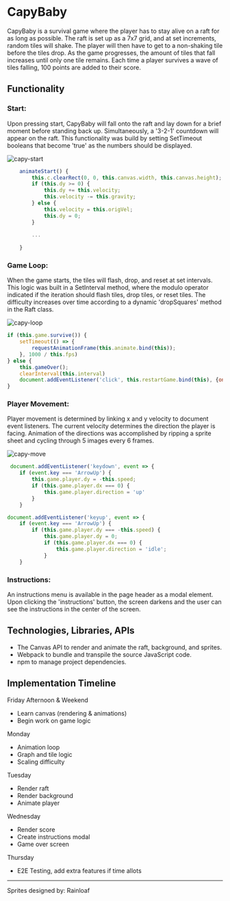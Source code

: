 # CapyBaby

CapyBaby is a survival game where the player has to stay alive on a raft for as long as possible. The raft is set up as a 7x7 grid, and at set increments, random tiles will shake. The player will then have to get to a non-shaking tile before the tiles drop. As the game progresses, the amount of tiles that fall increases until only one tile remains. Each time a player survives a wave of tiles falling, 100 points are added to their score.

## Functionality

### Start:
Upon pressing start, CapyBaby will fall onto the raft and lay down for a brief moment before standing back up. Simultaneously, a '3-2-1' countdown will appear on the raft. This functionality was build by setting SetTimeout booleans that become 'true' as the numbers should be displayed.

![capy-start](https://github.com/seanathan3/CapyBaby/assets/111205278/59af4853-66f8-495e-8e94-8f0236a67e35)

```js
    animateStart() {
        this.c.clearRect(0, 0, this.canvas.width, this.canvas.height);
        if (this.dy >= 0) {
            this.dy += this.velocity;
            this.velocity -= this.gravity;
        } else {
            this.velocity = this.origVel;
            this.dy = 0;
        }
    
        ...
    
    }
```

### Game Loop:
When the game starts, the tiles will flash, drop, and reset at set intervals. This logic was built in a SetInterval method, where the modulo operator indicated if the iteration should flash tiles, drop tiles, or reset tiles. The difficulty increases over time according to a dynamic 'dropSquares' method in the Raft class.

![capy-loop](https://github.com/seanathan3/CapyBaby/assets/111205278/96b3be73-310c-4d49-8f71-dc577af8e9f7)

```js
if (this.game.survive()) {
    setTimeout(() => {
        requestAnimationFrame(this.animate.bind(this));
    }, 1000 / this.fps)
} else {
    this.gameOver();
    clearInterval(this.interval)
    document.addEventListener('click', this.restartGame.bind(this), {once: true})
}
```
### Player Movement:
Player movement is determined by linking x and y velocity to document event listeners. The current velocity determines the direction the player is facing. Animation of the directions was accomplished by ripping a sprite sheet and cycling through 5 images every 6 frames.

![capy-move](https://github.com/seanathan3/CapyBaby/assets/111205278/66b69407-bdc6-4be8-869b-b66167d302d2)

```js
 document.addEventListener('keydown', event => {
    if (event.key === 'ArrowUp') {
        this.game.player.dy = -this.speed;
        if (this.game.player.dx === 0) {
            this.game.player.direction = 'up'
        }
    }

document.addEventListener('keyup', event => {
    if (event.key === 'ArrowUp') {
        if (this.game.player.dy === -this.speed) {
            this.game.player.dy = 0;
            if (this.game.player.dx === 0) {
                this.game.player.direction = 'idle';
            }
    }
```

### Instructions:
An instructions menu is available in the page header as a modal element. Upon clicking the 'instructions' button, the screen darkens and the user can see the instructions in the center of the screen.


## Technologies, Libraries, APIs
 - The Canvas API to render and animate the raft, background, and sprites.
 - Webpack to bundle and transpile the source JavaScript code.
 - npm to manage project dependencies.


## Implementation Timeline

Friday Afternoon & Weekend
 - Learn canvas (rendering & animations)
 - Begin work on game logic

Monday
 - Animation loop
 - Graph and tile logic
 - Scaling difficulty

Tuesday
 - Render raft
 - Render background
 - Animate player

Wednesday
 - Render score
 - Create instructions modal
 - Game over screen

Thursday
 - E2E Testing, add extra features if time allots

***

Sprites designed by: Rainloaf
